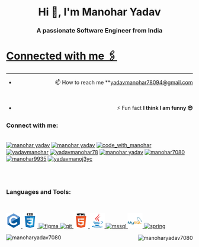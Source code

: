 <h1 align="center">Hi 👋, I'm Manohar Yadav</h1>
<h3 align="center">A passionate Software Engineer from India</h3>


<h1 align="left"><a href="https://linktr.ee/manohar9693" target="blank">Connected with me 🖇️</a></h1>
<imag align = "right" alt="Coding" width="400" scr="https://cdn.dribbble.com/users/1894420/screenshots/14032021/programming_01.gif" >


****



- 📫 How to reach me **yadavmanohar78094@gmail.com
 <br>

- ⚡ Fun fact **I think I am funny 😎**
  <br>

<h3 align="left">Connect with me:</h3>
<p align="left">
  <br>
<a href="https://linkedin.com/in/manohar yadav" target="blank"><img align="center" src="https://raw.githubusercontent.com/rahuldkjain/github-profile-readme-generator/master/src/images/icons/Social/linked-in-alt.svg" alt="manohar yadav" height="30" width="40" /></a>
<a href="https://fb.com/manohar yadav" target="blank"><img align="center" src="https://raw.githubusercontent.com/rahuldkjain/github-profile-readme-generator/master/src/images/icons/Social/facebook.svg" alt="manohar yadav" height="30" width="40" /></a>
<a href="https://instagram.com/code_with_manohar" target="blank"><img align="center" src="https://raw.githubusercontent.com/rahuldkjain/github-profile-readme-generator/master/src/images/icons/Social/instagram.svg" alt="code_with_manohar" height="30" width="40" /></a>
<a href="https://medium.com/yadavmanohar" target="blank"><img align="center" src="https://raw.githubusercontent.com/rahuldkjain/github-profile-readme-generator/master/src/images/icons/Social/medium.svg" alt="yadavmanohar" height="30" width="40" /></a>
<a href="https://www.codechef.com/users/yadavmanohar78" target="blank"><img align="center" src="https://cdn.jsdelivr.net/npm/simple-icons@3.1.0/icons/codechef.svg" alt="yadavmanohar78" height="30" width="40" /></a>
<a href="https://www.hackerrank.com/manohar yadav" target="blank"><img align="center" src="https://raw.githubusercontent.com/rahuldkjain/github-profile-readme-generator/master/src/images/icons/Social/hackerrank.svg" alt="manohar yadav" height="30" width="40" /></a>
<a href="https://codeforces.com/profile/manohar7080" target="blank"><img align="center" src="https://raw.githubusercontent.com/rahuldkjain/github-profile-readme-generator/master/src/images/icons/Social/codeforces.svg" alt="manohar7080" height="30" width="40" /></a>
<a href="https://www.leetcode.com/manohar9935" target="blank"><img align="center" src="https://raw.githubusercontent.com/rahuldkjain/github-profile-readme-generator/master/src/images/icons/Social/leet-code.svg" alt="manohar9935" height="30" width="40" /></a>
<a href="https://auth.geeksforgeeks.org/user/yadavmanoj3yc" target="blank"><img align="center" src="https://raw.githubusercontent.com/rahuldkjain/github-profile-readme-generator/master/src/images/icons/Social/geeks-for-geeks.svg" alt="yadavmanoj3yc" height="30" width="40" /></a>
</p>

<br>
<br>


<h3 align="left">Languages and Tools:</h3>
<br>
<p align="left"> <a href="https://www.cprogramming.com/" target="_blank" rel="noreferrer"> <img src="https://raw.githubusercontent.com/devicons/devicon/master/icons/c/c-original.svg" alt="c" width="40" height="40"/> </a> <a href="https://www.w3schools.com/css/" target="_blank" rel="noreferrer"> <img src="https://raw.githubusercontent.com/devicons/devicon/master/icons/css3/css3-original-wordmark.svg" alt="css3" width="40" height="40"/> </a> <a href="https://www.figma.com/" target="_blank" rel="noreferrer"> <img src="https://www.vectorlogo.zone/logos/figma/figma-icon.svg" alt="figma" width="40" height="40"/> </a> <a href="https://git-scm.com/" target="_blank" rel="noreferrer"> <img src="https://www.vectorlogo.zone/logos/git-scm/git-scm-icon.svg" alt="git" width="40" height="40"/> </a> <a href="https://www.w3.org/html/" target="_blank" rel="noreferrer"> <img src="https://raw.githubusercontent.com/devicons/devicon/master/icons/html5/html5-original-wordmark.svg" alt="html5" width="40" height="40"/> </a> <a href="https://www.java.com" target="_blank" rel="noreferrer"> <img src="https://raw.githubusercontent.com/devicons/devicon/master/icons/java/java-original.svg" alt="java" width="40" height="40"/> </a> <a href="https://www.microsoft.com/en-us/sql-server" target="_blank" rel="noreferrer"> <img src="https://www.svgrepo.com/show/303229/microsoft-sql-server-logo.svg" alt="mssql" width="40" height="40"/> </a> <a href="https://www.mysql.com/" target="_blank" rel="noreferrer"> <img src="https://raw.githubusercontent.com/devicons/devicon/master/icons/mysql/mysql-original-wordmark.svg" alt="mysql" width="40" height="40"/> </a> <a href="https://spring.io/" target="_blank" rel="noreferrer"> <img src="https://www.vectorlogo.zone/logos/springio/springio-icon.svg" alt="spring" width="40" height="40"/> </a> </p>

<p><img align="left" src="https://github-readme-stats.vercel.app/api/top-langs?username=manoharyadav7080&show_icons=true&locale=en&layout=compact" alt="manoharyadav7080" /></p>

<p>&nbsp;<img align="center" src="https://github-readme-stats.vercel.app/api?username=manoharyadav7080&show_icons=true&locale=en" alt="manoharyadav7080" /></p>
